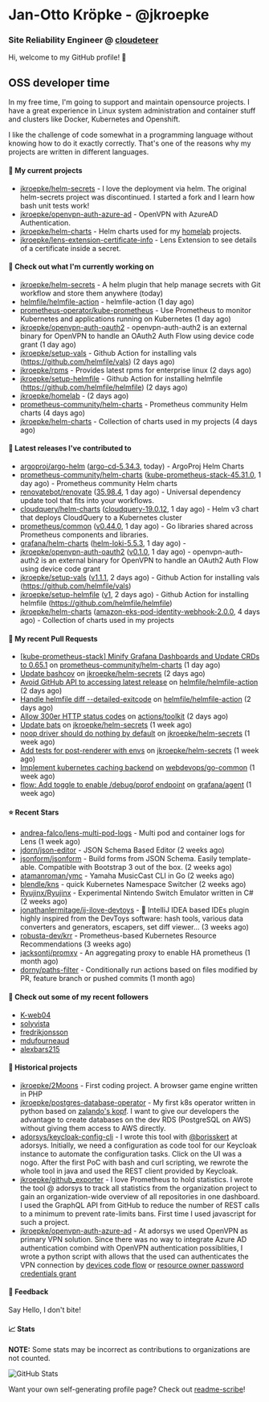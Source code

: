# Jan-Otto Kröpke - @jkroepke
### Site Reliability Engineer @ [cloudeteer](https://cloudeteer.de/)

Hi, welcome to my GitHub profile! 👋

## OSS developer time
In my free time, I'm going to support and maintain opensource projects. I have a great experience in Linux system administration and container stuff and clusters like Docker, Kubernetes and Openshift.

I like the challenge of code somewhat in a programming language without knowing how to do it exactly correctly. That's one of the reasons why my projects are written in different languages.

#### 🌱 My current projects
- [jkroepke/helm-secrets](https://github.com/jkroepke/helm-secrets) - I love the deployment via helm. The original helm-secrets project was discontinued. I started a fork and I learn how bash unit tests work!
- [jkroepke/openvpn-auth-azure-ad](https://github.com/jkroepke/openvpn-auth-azure-ad) - OpenVPN with AzureAD Authentication.
- [jkroepke/helm-charts](https://github.com/jkroepke/helm-charts) - Helm charts used for my [homelab](https://github.com/jkroepke/homelab) projects.
- [jkroepke/lens-extension-certificate-info](https://github.com/jkroepke/lens-extension-certificate-info) - Lens Extension to see details of a certificate inside a secret.

#### 👷 Check out what I'm currently working on

- [jkroepke/helm-secrets](https://github.com/jkroepke/helm-secrets) - A helm plugin that help manage secrets with Git workflow and store them anywhere (today)
- [helmfile/helmfile-action](https://github.com/helmfile/helmfile-action) - helmfile-action (1 day ago)
- [prometheus-operator/kube-prometheus](https://github.com/prometheus-operator/kube-prometheus) - Use Prometheus to monitor Kubernetes and applications running on Kubernetes (1 day ago)
- [jkroepke/openvpn-auth-oauth2](https://github.com/jkroepke/openvpn-auth-oauth2) - openvpn-auth-auth2 is an external binary for OpenVPN to handle an OAuth2 Auth Flow using device code grant (1 day ago)
- [jkroepke/setup-vals](https://github.com/jkroepke/setup-vals) - Github Action for installing vals (https://github.com/helmfile/vals) (2 days ago)
- [jkroepke/rpms](https://github.com/jkroepke/rpms) - Provides latest rpms for enterprise linux (2 days ago)
- [jkroepke/setup-helmfile](https://github.com/jkroepke/setup-helmfile) - Github Action for installing helmfile (https://github.com/helmfile/helmfile) (2 days ago)
- [jkroepke/homelab](https://github.com/jkroepke/homelab) -  (2 days ago)
- [prometheus-community/helm-charts](https://github.com/prometheus-community/helm-charts) - Prometheus community Helm charts (4 days ago)
- [jkroepke/helm-charts](https://github.com/jkroepke/helm-charts) - Collection of charts used in my projects (4 days ago)

#### 🔭 Latest releases I've contributed to

- [argoproj/argo-helm](https://github.com/argoproj/argo-helm) ([argo-cd-5.34.3](https://github.com/argoproj/argo-helm/releases/tag/argo-cd-5.34.3), today) - ArgoProj Helm Charts
- [prometheus-community/helm-charts](https://github.com/prometheus-community/helm-charts) ([kube-prometheus-stack-45.31.0](https://github.com/prometheus-community/helm-charts/releases/tag/kube-prometheus-stack-45.31.0), 1 day ago) - Prometheus community Helm charts
- [renovatebot/renovate](https://github.com/renovatebot/renovate) ([35.98.4](https://github.com/renovatebot/renovate/releases/tag/35.98.4), 1 day ago) - Universal dependency update tool that fits into your workflows.
- [cloudquery/helm-charts](https://github.com/cloudquery/helm-charts) ([cloudquery-19.0.12](https://github.com/cloudquery/helm-charts/releases/tag/cloudquery-19.0.12), 1 day ago) - Helm v3 chart that deploys CloudQuery to a Kubernetes cluster
- [prometheus/common](https://github.com/prometheus/common) ([v0.44.0](https://github.com/prometheus/common/releases/tag/v0.44.0), 1 day ago) - Go libraries shared across Prometheus components and libraries.
- [grafana/helm-charts](https://github.com/grafana/helm-charts) ([helm-loki-5.5.3](https://github.com/grafana/helm-charts/releases/tag/helm-loki-5.5.3), 1 day ago) - 
- [jkroepke/openvpn-auth-oauth2](https://github.com/jkroepke/openvpn-auth-oauth2) ([v0.1.0](https://github.com/jkroepke/openvpn-auth-oauth2/releases/tag/v0.1.0), 1 day ago) - openvpn-auth-auth2 is an external binary for OpenVPN to handle an OAuth2 Auth Flow using device code grant
- [jkroepke/setup-vals](https://github.com/jkroepke/setup-vals) ([v1.1.1](https://github.com/jkroepke/setup-vals/releases/tag/v1.1.1), 2 days ago) - Github Action for installing vals (https://github.com/helmfile/vals)
- [jkroepke/setup-helmfile](https://github.com/jkroepke/setup-helmfile) ([v1](https://github.com/jkroepke/setup-helmfile/releases/tag/v1), 2 days ago) - Github Action for installing helmfile (https://github.com/helmfile/helmfile)
- [jkroepke/helm-charts](https://github.com/jkroepke/helm-charts) ([amazon-eks-pod-identity-webhook-2.0.0](https://github.com/jkroepke/helm-charts/releases/tag/amazon-eks-pod-identity-webhook-2.0.0), 4 days ago) - Collection of charts used in my projects

#### 🔨 My recent Pull Requests

- [[kube-prometheus-stack] Minify Grafana Dashboards and Update CRDs to 0.65.1](https://github.com/prometheus-community/helm-charts/pull/3416) on [prometheus-community/helm-charts](https://github.com/prometheus-community/helm-charts) (1 day ago)
- [Update bashcov](https://github.com/jkroepke/helm-secrets/pull/377) on [jkroepke/helm-secrets](https://github.com/jkroepke/helm-secrets) (2 days ago)
- [Avoid GitHub API to accessing latest release](https://github.com/helmfile/helmfile-action/pull/34) on [helmfile/helmfile-action](https://github.com/helmfile/helmfile-action) (2 days ago)
- [Handle helmfile diff --detailed-exitcode](https://github.com/helmfile/helmfile-action/pull/33) on [helmfile/helmfile-action](https://github.com/helmfile/helmfile-action) (2 days ago)
- [Allow 300er HTTP status codes](https://github.com/actions/toolkit/pull/1426) on [actions/toolkit](https://github.com/actions/toolkit) (2 days ago)
- [Update bats](https://github.com/jkroepke/helm-secrets/pull/369) on [jkroepke/helm-secrets](https://github.com/jkroepke/helm-secrets) (1 week ago)
- [noop driver should do nothing by default](https://github.com/jkroepke/helm-secrets/pull/368) on [jkroepke/helm-secrets](https://github.com/jkroepke/helm-secrets) (1 week ago)
- [Add tests for post-renderer with envs](https://github.com/jkroepke/helm-secrets/pull/367) on [jkroepke/helm-secrets](https://github.com/jkroepke/helm-secrets) (1 week ago)
- [Implement kubernetes caching backend](https://github.com/webdevops/go-common/pull/4) on [webdevops/go-common](https://github.com/webdevops/go-common) (1 week ago)
- [flow: Add toggle to enable /debug/pprof endpoint](https://github.com/grafana/agent/pull/3883) on [grafana/agent](https://github.com/grafana/agent) (1 week ago)

#### ⭐ Recent Stars

- [andrea-falco/lens-multi-pod-logs](https://github.com/andrea-falco/lens-multi-pod-logs) - Multi pod and container logs for Lens (1 week ago)
- [jdorn/json-editor](https://github.com/jdorn/json-editor) - JSON Schema Based Editor (2 weeks ago)
- [jsonform/jsonform](https://github.com/jsonform/jsonform) - Build forms from JSON Schema. Easily template-able. Compatible with Bootstrap 3 out of the box. (2 weeks ago)
- [atamanroman/ymc](https://github.com/atamanroman/ymc) - Yamaha MusicCast CLI in Go (2 weeks ago)
- [blendle/kns](https://github.com/blendle/kns) - quick Kubernetes Namespace Switcher (2 weeks ago)
- [Ryujinx/Ryujinx](https://github.com/Ryujinx/Ryujinx) - Experimental Nintendo Switch Emulator written in C# (2 weeks ago)
- [jonathanlermitage/ij-ilove-devtoys](https://github.com/jonathanlermitage/ij-ilove-devtoys) - 🧩 IntelliJ IDEA based IDEs plugin highly inspired from the DevToys software: hash tools, various data converters and generators, escapers, set diff viewer... (3 weeks ago)
- [robusta-dev/krr](https://github.com/robusta-dev/krr) - Prometheus-based Kubernetes Resource Recommendations (3 weeks ago)
- [jacksontj/promxy](https://github.com/jacksontj/promxy) - An aggregating proxy to enable HA prometheus (1 month ago)
- [dorny/paths-filter](https://github.com/dorny/paths-filter) - Conditionally run actions based on files modified by PR, feature branch or pushed commits (1 month ago)

#### 👯 Check out some of my recent followers

- [K-web04](https://github.com/K-web04)
- [solyvista](https://github.com/solyvista)
- [fredrikjonsson](https://github.com/fredrikjonsson)
- [mdufourneaud](https://github.com/mdufourneaud)
- [alexbars215](https://github.com/alexbars215)

#### 📜 Historical projects
- [jkroepke/2Moons](https://github.com/jkroepke/2Moons) - First coding project. A browser game engine written in PHP
- [jkroepke/postgres-database-operator](https://github.com/jkroepke/postgres-database-operator) - My first k8s operator written in python based on [zalando's kopf](https://github.com/zalando-incubator/kopf). I want to give our developers the advantage to create databases on the dev RDS (PostgreSQL on AWS) without giving them access to AWS directly.
- [adorsys/keycloak-config-cli](https://github.com/adorsys/keycloak-config-cli) - I wrote this tool with [@borisskert](https://github.com/borisskert) at adorsys. Initially, we need a configuration as code tool for our Keycloak instance to automate the configuration tasks. Click on the UI was a nogo. After the first PoC with bash and curl scripting, we rewrote the whole tool in java and used the REST client provided by Keycloak.
- [jkroepke/github_exporter](https://github.com/jkroepke/github_exporter) - I love Prometheus to hold statistics. I wrote the tool @ adorsys to track all statistics from the organization project to gain an organization-wide overview of all repositories in one dashboard. I used the GraphQL API from GitHub to reduce the number of REST calls to a minimum to prevent rate-limits bans. First time I used javascript for such a project.
- [jkroepke/openvpn-auth-azure-ad](https://github.com/jkroepke/openvpn-auth-azure-ad) - At adorsys we used OpenVPN as primary VPN solution. Since there was no way to integrate Azure AD authentication combind with OpenVPN authentication possiblities, I wrote a python script with allows that the used can authenticates the VPN connection by [devices code flow](https://docs.microsoft.com/en-us/azure/active-directory/develop/v2-oauth2-device-code) or [resource owner password credentials grant](https://docs.microsoft.com/en-us/azure/active-directory/develop/v2-oauth-ropc)

#### 💬 Feedback

Say Hello, I don't bite!

#### 📈 Stats

**NOTE:** Some stats may be incorrect as contributions to organizations
are not counted.

![GitHub Stats](https://github-readme-stats.vercel.app/api?username=jkroepke&count_private=false&theme=tokyonight&show_icons=true)

Want your own self-generating profile page? Check out [readme-scribe](https://github.com/muesli/readme-scribe)!
